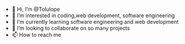 - 👋 Hi, I’m @Tolulope
- 👀 I’m interested in coding,web development, software engineering
- 🌱 I’m currently learning software engineering and web development
- 💞️ I’m looking to collaborate on  so many projects
- 📫 How to reach me 

<!---
ToluDan/ToluDan is a ✨ special ✨ repository because its `README.md` (this file) appears on your GitHub profile.
You can click the Preview link to take a look at your changes.
--->
